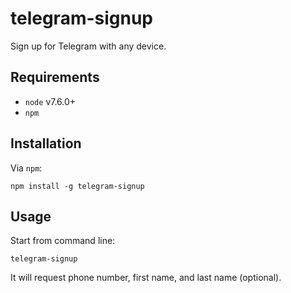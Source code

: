 # telegram-signup

Sign up for Telegram with any device.

## Requirements

- `node` v7.6.0+
- `npm`

## Installation

Via `npm`:

    npm install -g telegram-signup

## Usage

Start from command line:

    telegram-signup

It will request phone number, first name, and last name (optional).
